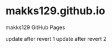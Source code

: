 makks129.github.io
==================

makks129 GitHub Pages

update after revert 1
update after revert 2
